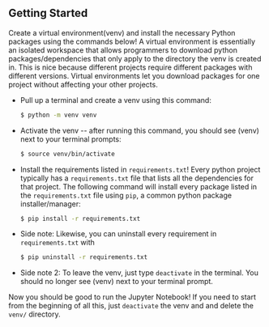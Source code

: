 ## Getting Started
Create a virtual environment(venv) and install the necessary Python packages using the commands below! A virtual environment is essentially an isolated workspace that allows programmers to download python packages/dependencies that only apply to the directory the venv is created in. This is nice because different projects require different packages with different versions. Virtual environments let you download packages for one project without affecting your other projects.
* Pull up a terminal and create a venv using this command:
  ```sh
  $ python -m venv venv
  ```
* Activate the venv -- after running this command, you should see (venv) next to your terminal prompts:
  ```sh
  $ source venv/bin/activate
  ```
* Install the requirements listed in `requirements.txt`! Every python project typically has a `requirements.txt` file that lists all the dependencies for that project. The following command will install every package listed in the `requirements.txt` file using `pip`, a common python package installer/manager:
  ```sh
  $ pip install -r requirements.txt
  ```
* Side note: Likewise, you can uninstall every requirement in `requirements.txt` with
  ```sh
  $ pip uninstall -r requirements.txt
  ```
* Side note 2: To leave the venv, just type `deactivate` in the terminal. You should no longer see (venv) next to your terminal prompt.

Now you should be good to run the Jupyter Notebook! If you need to start from the beginning of all this, just `deactivate` the venv and and delete the `venv/` directory.
